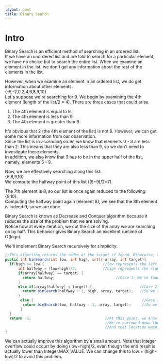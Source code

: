 ```yaml
---
layout: post
title: Binary Search
---
```


# Intro
Binary Search is an efficient method of searching in an ordered list.  
If we have an unordered list and are told to search for a particular element, we have no choice but to search the entire list.
When we examine an element in the list, we don't get any information about the rest of the elements in the list.  
  
However, when we examine an element in an ordered list, we do get information about other elements.  
{-5,-2,0,2,4,6,8,9,10}  
Let's suppose we're searching for 9. We begin by examining the 4th element (length of the list/2 = 4). There are three cases that could arise.  
1. The 4th element is equal to 9.
2. The 4th element is less than 9.
3. The 4th element is greater than 9.  
  
It's obvious that 2 (the 4th element of the list) is not 9. However, we can get some more information from our observation.  
Since the list is in ascending order, we know that elements 0 - 3 are less than 2. This means that they are also less than 9, so we don't need to investigate these elements.  
In addition, we also know that 9 has to be in the upper half of the list, namely, elements 5 - 9.  
  
Now, we are effectively searching along this list:  
{6,8,9,10}  
We compute the halfway point of this list ((5+9)/2=7).  
  
The 7th element is 8, so our list is once again reduced to the following:  
{9,10}.  
Computing the halfway point again (element 8), we see that the 8th element is indeed 9, so we are done.  
  
Binary Search is known as Decrease and Conquer algorithm because it reduces the size of the problem that we are solving.  
Notice how at every iteration, we cut the size of the array we are searching on by half. This behavior gives Binary Search an excellent runtime of O(logn).  
  
We'll implement Binary Search recursively for simplicity:  
```java
//This algorithm returns the index of the target if found. Otherwise, returns -1. 
public int binSearch(int low, int high, int[] array, int target){ 
  if(high >= low){                           //low represents the left endpoint of the interval we are searching on
      int halfway = (low+high)/2;            //high represents the right endpoint of the interval we are searching on
      if(array[halfway] == target) {
        return halfway;                            //Case 1: We've found the target, so return
      }
      else if(array[halfway] < target) {                      //Case 2: The halfway element is too low.
        return binSearch(halfway + 1, high, array, target);   //So we search the upper half of the curreint interval
      }
       else {                                                  //Case 3: The halfway element is too high
        return binSearch(low, halfway - 1, array, target);     //So we search the lower half of the current interval
       }
  }
  return -1;                                  //At this point, we know that the target is not in the array.
                                              //We've narrowed down the possible location of the target to be a single number.
                                              //And that location wasn't the target.
}
```
We can actually improve this algorithm by a small amount. Note that integer overflow could occurr by doing (low+high)/2, even though the end result is actually lower than Integer.MAX_VALUE. We can change this to low + (high-low)/2 to avoid this problem.
